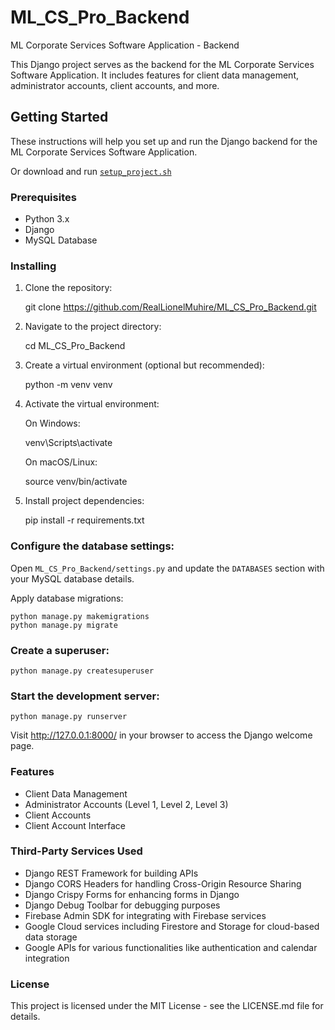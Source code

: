 # ML_CS_Pro_Backend

ML Corporate Services Software Application - Backend

This Django project serves as the backend for the ML Corporate Services Software Application. It includes features for client data management, administrator accounts, client accounts, and more.

## Getting Started

These instructions will help you set up and run the Django backend for the ML Corporate Services Software Application.

Or download and run [`setup_project.sh`](./setup_project.sh)

### Prerequisites

- Python 3.x
- Django
- MySQL Database

### Installing

1. Clone the repository:

    git clone https://github.com/RealLionelMuhire/ML_CS_Pro_Backend.git

2. Navigate to the project directory:

    cd ML_CS_Pro_Backend

3. Create a virtual environment (optional but recommended):

    python -m venv venv

4. Activate the virtual environment:

   On Windows:

    venv\Scripts\activate

   On macOS/Linux:

    source venv/bin/activate

5. Install project dependencies:

    pip install -r requirements.txt

### Configure the database settings:

   Open `ML_CS_Pro_Backend/settings.py` and update the `DATABASES` section with your MySQL database details.

   Apply database migrations:

    python manage.py makemigrations
    python manage.py migrate

### Create a superuser:

    python manage.py createsuperuser

### Start the development server:

    python manage.py runserver

   Visit http://127.0.0.1:8000/ in your browser to access the Django welcome page.

### Features

- Client Data Management
- Administrator Accounts (Level 1, Level 2, Level 3)
- Client Accounts
- Client Account Interface

### Third-Party Services Used

- Django REST Framework for building APIs
- Django CORS Headers for handling Cross-Origin Resource Sharing
- Django Crispy Forms for enhancing forms in Django
- Django Debug Toolbar for debugging purposes
- Firebase Admin SDK for integrating with Firebase services
- Google Cloud services including Firestore and Storage for cloud-based data storage
- Google APIs for various functionalities like authentication and calendar integration

### License

This project is licensed under the MIT License - see the LICENSE.md file for details.

